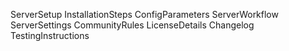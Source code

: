 ServerSetup
InstallationSteps
ConfigParameters
ServerWorkflow
ServerSettings
CommunityRules
LicenseDetails
Changelog
TestingInstructions
